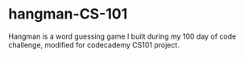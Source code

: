 # hangman-CS-101
Hangman is a word guessing game I built during my 100 day of code challenge, modified for codecademy CS101 project.
